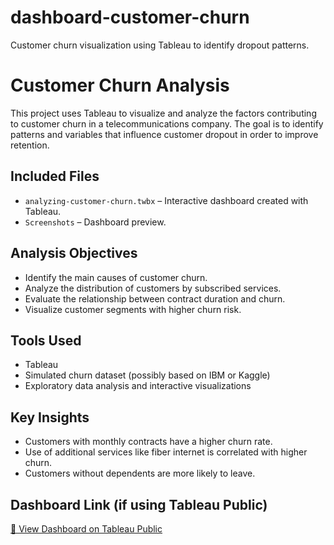 # dashboard-customer-churn
Customer churn visualization using Tableau to identify dropout patterns.

# Customer Churn Analysis

This project uses Tableau to visualize and analyze the factors contributing to customer churn in a telecommunications company. The goal is to identify patterns and variables that influence customer dropout in order to improve retention.

## Included Files

- `analyzing-customer-churn.twbx` – Interactive dashboard created with Tableau.
- `Screenshots` – Dashboard preview.

## Analysis Objectives

- Identify the main causes of customer churn.
- Analyze the distribution of customers by subscribed services.
- Evaluate the relationship between contract duration and churn.
- Visualize customer segments with higher churn risk.

## Tools Used

- Tableau
- Simulated churn dataset (possibly based on IBM or Kaggle)
- Exploratory data analysis and interactive visualizations

## Key Insights

- Customers with monthly contracts have a higher churn rate.
- Use of additional services like fiber internet is correlated with higher churn.
- Customers without dependents are more likely to leave.

## Dashboard Link (if using Tableau Public)

[🔗 View Dashboard on Tableau Public](https://public.tableau.com/app/profile/luciana5220/viz/analyzing-customer-churn-in-tableau/ChurnAnalysis?publish=yes)
